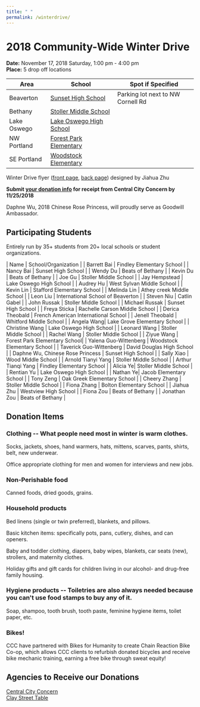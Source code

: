 ```yaml
---
title: " "
permalink: /winterdrive/
---
```


# 2018 Community-Wide Winter Drive

**Date:** November 17, 2018 Saturday, 1:00 pm - 4:00 pm  
**Place:** 5 drop off locations  

| Area | School | Spot if Specified |
| --- | --- | --- |
| Beaverton | [Sunset High School](https://www.google.com/maps/place/Sunset+High+School/@45.5281211,-122.8205103,15z/data=!4m2!3m1!1s0x0:0xee13c5fd283ea1a8?ved=2ahUKEwj2-Mi2udPeAhVKyFQKHSB5DhAQ_BIwCnoECAUQCA) | Parking lot next to NW Cornell Rd|
| Bethany | [Stoller Middle School](https://www.google.com/maps/place/Stoller+Middle+School/@45.557277,-122.822358,15z/data=!4m2!3m1!1s0x0:0x8ed51b34f0447f22?ved=2ahUKEwj43-zdudPeAhVO7VQKHe5DBqkQ_BIwD3oECAYQCA) | |
| Lake Oswego | [Lake Oswego High School](https://www.google.com/maps/place/Lake+Oswego+Senior+High+School/@45.4275204,-122.7024808,15z/data=!4m5!3m4!1s0x0:0xca28633b2e16a0ea!8m2!3d45.4275204!4d-122.7024808) | |
| NW Portland | [Forest Park Elementary](https://www.google.com/maps/place/Forest+Park+Elementary+School/@45.5425002,-122.7773606,15z/data=!4m2!3m1!1s0x0:0x539640c237e4d9fb?ved=2ahUKEwiGsub_udPeAhVDwZ8KHc0GDDUQ_BIwDnoECAYQCA) | |
| SE Portland | [Woodstock Elementary](https://www.google.com/maps/place/Woodstock+Elementary+School/@45.4820466,-122.6115906,15z/data=!4m2!3m1!1s0x0:0x5fa9f4d2efbc1629?ved=2ahUKEwj1wsuYutPeAhWL_p8KHUR1A5oQ_BIwCnoECAYQCA) | |

Winter Drive flyer ([front page](/assets/images/activities/2018_winter_drive_front.jpg), [back page](/assets/images/activities/2018_winter_drive_back.jpg)) designed by Jiahua Zhu

**Submit [your donation info](https://docs.google.com/forms/d/e/1FAIpQLSct78I3RXGklzBKVtcKeG8pKZFn7iVZHex3PP3HI6wuI1JdJg/viewform?vc=0&c=0&w=1) for receipt from Central City Concern by 11/25/2018**

Daphne Wu, 2018 Chinese Rose Princess, will proudly serve as Goodwill Ambassador.

## Participating Students

Entirely run by 35+ students from 20+ local schools or student organizations.

| Name | School/Organization |
| Barrett Bai | Findley Elementary School |
| Nancy Bai | Sunset High School |
| Wendy Du | Beats of Bethany |
| Kevin Du | Beats of Bethany |
| Joe Gu | Stoller Middle School |
| Jay Hempstead | Lake Oswego High School |
| Audrey Hu | West Sylvan Middle School |
| Kevin Lin | Stafford Elementary School |
| Melinda Lin | Athey creek Middle School |
| Leon Liu | International School of Beaverton |
| Steven Niu | Catlin Gabel |
| John Russak | Stoller Middle School |
| Michael Russak | Sunset High School |
| Freya Sticka | Rachelle Carson Middle School |
| Derica Theobald | French American International School |
| Jenell Theobald | Whitford Middle School |
| Angela Wang| Lake Grove Elementary School |
| Christine Wang | Lake Oswego High School |
| Leonard Wang | Stoller Middle School |
| Rachel Wang | Stoller Middle School |
| Ziyue Wang | Forest Park Elementary School|
| Yalena Guo-Wittenberg | Woodstock Elementary School |
| Taverick Guo-Wittenberg | David Douglas High School |
| Daphne Wu, Chinese Rose Princess | Sunset High School |
| Sally Xiao | Wood Middle School |
| Arnold Tianyi Yang | Stoller Middle School |
| Arthur Tianqi Yang | Findley Elementary School |
| Alicia Ye| Stoller Middle School |
| Rentian Yu | Lake Oswego High School |
| Nathan Ye| Jacob Elementary School |
| Tony Zeng | Oak Greek Elementary School |
| Cheery Zhang | Stoller Middle School |
| Fiona Zhang | Bolton Elementary School |
| Jiahua Zhu | Westview High School |
| Fiona Zou | Beats of Bethany |
| Jonathan Zou | Beats of Bethany |

## Donation Items

### Clothing -- What people need most in winter is warm clothes.

Socks, jackets, shoes, hand warmers, hats, mittens, scarves, pants, shirts, belt, new underwear.

Office appropriate clothing for men and women for interviews and new jobs.

### Non-Perishable food

Canned foods, dried goods, grains.

### Household products

Bed linens (single or twin preferred), blankets, and pillows.

Basic kitchen items: specifically pots, pans, cutlery, dishes, and can openers.

Baby and toddler clothing, diapers, baby wipes, blankets, car seats (new), strollers, and maternity clothes.

Holiday gifts and gift cards for children living in our alcohol- and drug-free family housing.

### Hygiene products -- Toiletries are also always needed because you can't use food stamps to buy any of it.

Soap, shampoo, tooth brush, tooth paste, feminine hygiene items, toilet paper, etc.

### Bikes!

CCC have partnered with Bikes for Humanity to create Chain Reaction Bike Co-op, which allows CCC clients to refurbish donated bicycles and receive bike mechanic training, earning a free bike through sweat equity!

## Agencies to Receive our Donations

[Central City Concern](http://www.centralcityconcern.org/)  
[Clay Street Table](http://claystreettable.org/)  
